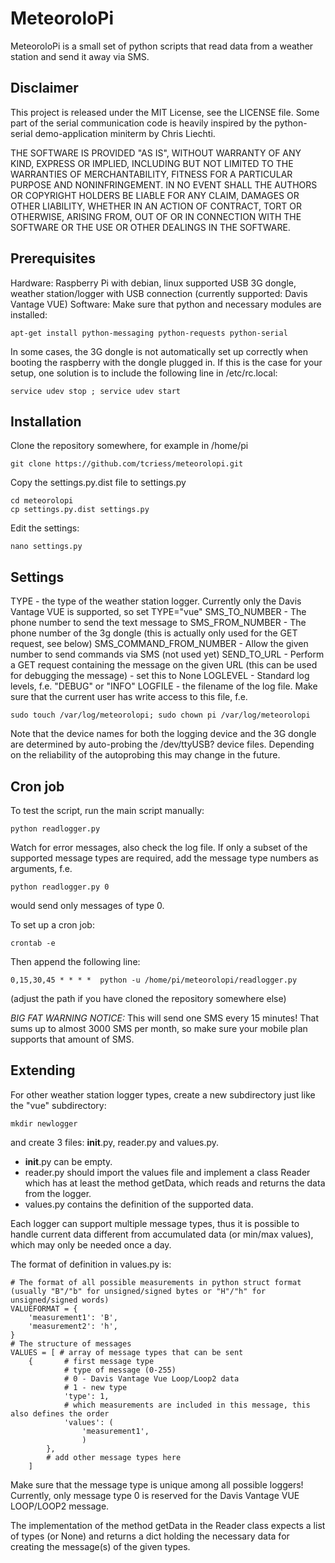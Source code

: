 MeteoroloPi
===========

MeteoroloPi is a small set of python scripts that read data from a weather station and send it away via SMS.

Disclaimer
----------

This project is released under the MIT License, see the LICENSE file. Some part of the serial communication code is heavily inspired by the python-serial demo-application miniterm by Chris Liechti.

THE SOFTWARE IS PROVIDED "AS IS", WITHOUT WARRANTY OF ANY KIND, EXPRESS OR
IMPLIED, INCLUDING BUT NOT LIMITED TO THE WARRANTIES OF MERCHANTABILITY,
FITNESS FOR A PARTICULAR PURPOSE AND NONINFRINGEMENT. IN NO EVENT SHALL THE
AUTHORS OR COPYRIGHT HOLDERS BE LIABLE FOR ANY CLAIM, DAMAGES OR OTHER
LIABILITY, WHETHER IN AN ACTION OF CONTRACT, TORT OR OTHERWISE, ARISING FROM,
OUT OF OR IN CONNECTION WITH THE SOFTWARE OR THE USE OR OTHER DEALINGS IN
THE SOFTWARE.


Prerequisites
-------------

Hardware:
Raspberry Pi with debian, linux supported USB 3G dongle, weather station/logger with USB connection (currently supported: Davis Vantage VUE)
Software:
Make sure that python and necessary modules are installed:
```
apt-get install python-messaging python-requests python-serial
```

In some cases, the 3G dongle is not automatically set up correctly when booting the raspberry with the dongle plugged in. If this is the case for your setup, one solution is to include the following line in /etc/rc.local:
```
service udev stop ; service udev start
```


Installation
------------

Clone the repository somewhere, for example in /home/pi
```
git clone https://github.com/tcriess/meteorolopi.git
```

Copy the settings.py.dist file to settings.py
```
cd meteorolopi
cp settings.py.dist settings.py
```

Edit the settings:
```
nano settings.py
```


Settings
--------

TYPE - the type of the weather station logger. Currently only the Davis Vantage VUE is supported, so set TYPE="vue"
SMS_TO_NUMBER - The phone number to send the text message to
SMS_FROM_NUMBER - The phone number of the 3g dongle (this is actually only used for the GET request, see below)
SMS_COMMAND_FROM_NUMBER - Allow the given number to send commands via SMS (not used yet)
SEND_TO_URL - Perform a GET request containing the message on the given URL (this can be used for debugging the message) - set this to None
LOGLEVEL - Standard log levels, f.e. "DEBUG" or "INFO"
LOGFILE - the filename of the log file. Make sure that the current user has write access to this file, f.e. 
```
sudo touch /var/log/meteorolopi; sudo chown pi /var/log/meteorolopi
```

Note that the device names for both the logging device and the 3G dongle are determined by auto-probing the /dev/ttyUSB? device files. Depending on the reliability of the autoprobing this may change in the future.


Cron job
--------

To test the script, run the main script manually:
```
python readlogger.py
```
Watch for error messages, also check the log file. If only a subset of the supported message types are required, add the message type numbers as arguments, f.e.
```
python readlogger.py 0
```
would send only messages of type 0.

To set up a cron job:
```
crontab -e
```

Then append the following line:
```
0,15,30,45 * * * *  python -u /home/pi/meteorolopi/readlogger.py
```
(adjust the path if you have cloned the repository somewhere else)

*BIG FAT WARNING NOTICE:*
This will send one SMS every 15 minutes! That sums up to almost 3000 SMS per month, so make sure your mobile plan supports that amount of SMS.


Extending
---------

For other weather station logger types, create a new subdirectory just like the "vue" subdirectory:
```
mkdir newlogger
```
and create 3 files: __init__.py, reader.py and values.py.

- __init__.py can be empty.
- reader.py should import the values file and implement a class Reader which has at least the method getData, which reads and returns the data from the logger.
- values.py contains the definition of the supported data.

Each logger can support multiple message types, thus it is possible to handle current data different from accumulated data (or min/max values), which may only be needed once a day.

The format of definition in values.py is:
```
# The format of all possible measurements in python struct format (usually "B"/"b" for unsigned/signed bytes or "H"/"h" for unsigned/signed words)
VALUEFORMAT = {
    'measurement1': 'B',
    'measurement2': 'h',
}
# The structure of messages
VALUES = [ # array of message types that can be sent
    {       # first message type
            # type of message (0-255)
            # 0 - Davis Vantage Vue Loop/Loop2 data
            # 1 - new type
            'type': 1,
            # which measurements are included in this message, this also defines the order
            'values': (
                'measurement1',
                )
        },
        # add other message types here
    ]
```

Make sure that the message type is unique among all possible loggers! Currently, only message type 0 is reserved for the Davis Vantage VUE LOOP/LOOP2 message.

The implementation of the method getData in the Reader class expects a list of types (or None) and returns a dict holding the necessary data for creating the message(s) of the given types.